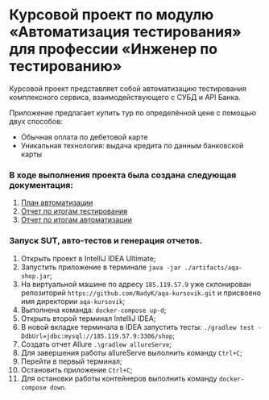 # Курсовой проект по модулю «Автоматизация тестирования» для профессии «Инженер по тестированию»

Курсовой проект представляет собой автоматизацию тестирования комплексного сервиса, взаимодействующего с СУБД и API Банка.

Приложение предлагает купить тур по определённой цене с помощью двух способов:

* Обычная оплата по дебетовой карте
* Уникальная технология: выдача кредита по данным банковской карты

### В ходе выполнения проекта была создана следующая документация:
1. [План автоматизации](https://github.com/NadyK/aqa-kursovik/blob/main/Plan.md)
2. [Отчет по итогам тестирования](https://github.com/NadyK/aqa-kursovik/blob/main/Report.md)
3. [Отчет по итогам автоматизации](https://github.com/NadyK/aqa-kursovik/blob/main/Summary.md)

### Запуск SUT, авто-тестов и генерация отчетов.
1. Открыть проект в IntelliJ IDEA Ultimate;
2. Запустить приложение в терминале `java -jar ./artifacts/aqa-shop.jar`;
3. На виртуальной машине по адресу `185.119.57.9` уже склонирован репозиторий `https://github.com/NadyK/aqa-kursovik.git` и присвоено имя директории `aqa-kursovik`;
4. Выполнена команда: `docker-compose up-d`;
5. Открыть второй терминал IntelliJ IDEA;
6. В новой вкладке терминала в IDEA запустить тесты: `./gradlew test -DdbUrl=jdbc:mysql://185.119.57.9:3306/shop`;
7. Создать отчет Allure `.\gradlew allureServe`;
8. Для завершения работы allureServe выполнить команду `Ctrl+C`;
9. Перейти в первый терминал;
10. Остановить приложение `Ctrl+C`;
11. Для остановки работы контейнеров выполнить команду `docker-compose down`.
